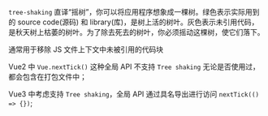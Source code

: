 `tree-shaking` 直译“摇树”，你可以将应用程序想象成一棵树。绿色表示实际用到的 source code(源码) 和 library(库)，是树上活的树叶。灰色表示未引用代码，是秋天树上枯萎的树叶。为了除去死去的树叶，你必须摇动这棵树，使它们落下。

通常用于移除 JS 文件上下文中未被引用的代码块

Vue2 中 `Vue.nextTick()` 这种全局 API 不支持 `Tree shaking` 无论是否使用过，都会包含在打包文件中；

Vue3 中考虑支持 `Tree shaking`，全局 API 通过具名导出进行访问 `nextTick(() => {})`;